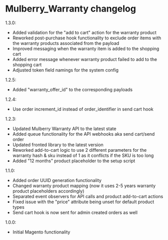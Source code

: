 Mulberry_Warranty changelog
========================

1.3.0:
- Added validation for the "add to cart" action for the warranty product
- Reworked post-purchase hook functionality to exclude order items with the warranty products associated from the payload
- Improved messaging when the warranty item is added to the shopping cart
- Added error message whenever warranty product failed to add to the shopping cart
- Adjusted token field namings for the system config

1.2.5:
- Added "warranty_offer_id" to the corresponding payloads

1.2.4:
- Use order increment_id instead of order_identifier in send cart hook

1.2.3:
- Updated Mulberry Warranty API to the latest state
- Added queue functionality for the API webhooks aka send cart/send order
- Updated fronted library to the latest version
- Reworked add-to-cart logic to use 2 different parameters for the warranty hash & sku instead of 1 as it conflicts if the SKU is too long
- Added "12 months" product placeholder to the setup script

1.1.0:
- Added order UUID generation functionality
- Changed warranty product mapping (now it uses 2-5 years warranty product placeholders accordingly)
- Separated event observers for API calls and product add-to-cart actions
- Fixed issue with the "price" attribute being unset for default product types
- Send cart hook is now sent for admin created orders as well

1.0.0:
- Initial Magento functionality
